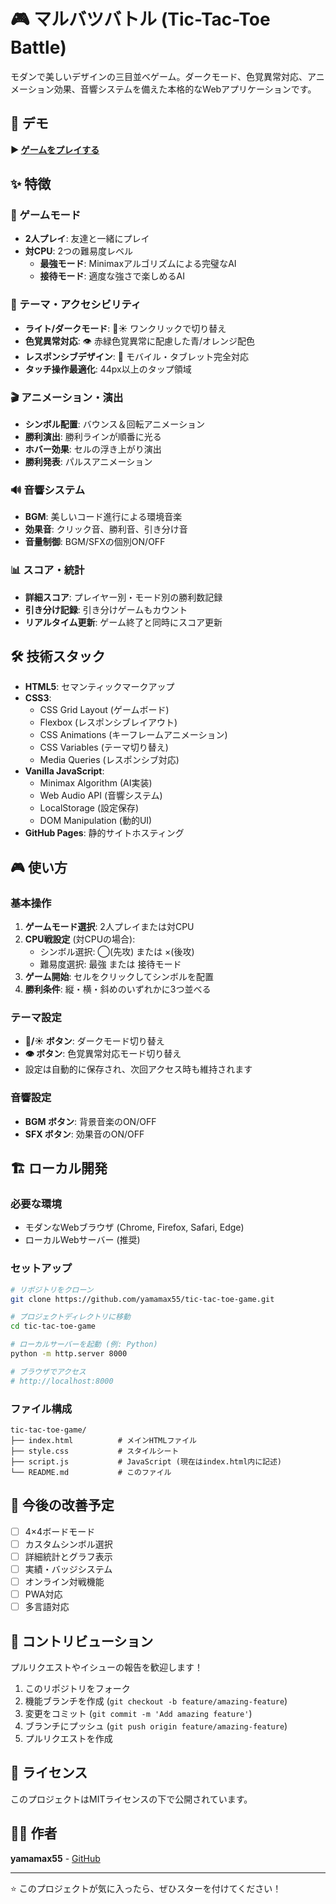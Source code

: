 # 🎮 マルバツバトル (Tic-Tac-Toe Battle)

モダンで美しいデザインの三目並べゲーム。ダークモード、色覚異常対応、アニメーション効果、音響システムを備えた本格的なWebアプリケーションです。

## 🚀 デモ

**▶️ [ゲームをプレイする](https://yamamax55.github.io/tic-tac-toe-game/)**

## ✨ 特徴

### 🎯 ゲームモード
- **2人プレイ**: 友達と一緒にプレイ
- **対CPU**: 2つの難易度レベル
  - **最強モード**: Minimaxアルゴリズムによる完璧なAI
  - **接待モード**: 適度な強さで楽しめるAI

### 🎨 テーマ・アクセシビリティ
- **ライト/ダークモード**: 🌙☀️ ワンクリックで切り替え
- **色覚異常対応**: 👁️ 赤緑色覚異常に配慮した青/オレンジ配色
- **レスポンシブデザイン**: 📱 モバイル・タブレット完全対応
- **タッチ操作最適化**: 44px以上のタップ領域

### 🎬 アニメーション・演出
- **シンボル配置**: バウンス＆回転アニメーション
- **勝利演出**: 勝利ラインが順番に光る
- **ホバー効果**: セルの浮き上がり演出
- **勝利発表**: パルスアニメーション

### 🔊 音響システム
- **BGM**: 美しいコード進行による環境音楽
- **効果音**: クリック音、勝利音、引き分け音
- **音量制御**: BGM/SFXの個別ON/OFF

### 📊 スコア・統計
- **詳細スコア**: プレイヤー別・モード別の勝利数記録
- **引き分け記録**: 引き分けゲームもカウント
- **リアルタイム更新**: ゲーム終了と同時にスコア更新

## 🛠️ 技術スタック

- **HTML5**: セマンティックマークアップ
- **CSS3**: 
  - CSS Grid Layout (ゲームボード)
  - Flexbox (レスポンシブレイアウト)
  - CSS Animations (キーフレームアニメーション)
  - CSS Variables (テーマ切り替え)
  - Media Queries (レスポンシブ対応)
- **Vanilla JavaScript**:
  - Minimax Algorithm (AI実装)
  - Web Audio API (音響システム)
  - LocalStorage (設定保存)
  - DOM Manipulation (動的UI)
- **GitHub Pages**: 静的サイトホスティング

## 🎮 使い方

### 基本操作
1. **ゲームモード選択**: 2人プレイまたは対CPU
2. **CPU戦設定** (対CPUの場合):
   - シンボル選択: ◯(先攻) または ×(後攻)
   - 難易度選択: 最強 または 接待モード
3. **ゲーム開始**: セルをクリックしてシンボルを配置
4. **勝利条件**: 縦・横・斜めのいずれかに3つ並べる

### テーマ設定
- **🌙/☀️ ボタン**: ダークモード切り替え
- **👁️ ボタン**: 色覚異常対応モード切り替え
- 設定は自動的に保存され、次回アクセス時も維持されます

### 音響設定
- **BGM ボタン**: 背景音楽のON/OFF
- **SFX ボタン**: 効果音のON/OFF

## 🏗️ ローカル開発

### 必要な環境
- モダンなWebブラウザ (Chrome, Firefox, Safari, Edge)
- ローカルWebサーバー (推奨)

### セットアップ

```bash
# リポジトリをクローン
git clone https://github.com/yamamax55/tic-tac-toe-game.git

# プロジェクトディレクトリに移動
cd tic-tac-toe-game

# ローカルサーバーを起動 (例: Python)
python -m http.server 8000

# ブラウザでアクセス
# http://localhost:8000
```

### ファイル構成

```
tic-tac-toe-game/
├── index.html          # メインHTMLファイル
├── style.css           # スタイルシート
├── script.js           # JavaScript (現在はindex.html内に記述)
└── README.md           # このファイル
```

## 🎯 今後の改善予定

- [ ] 4×4ボードモード
- [ ] カスタムシンボル選択
- [ ] 詳細統計とグラフ表示
- [ ] 実績・バッジシステム
- [ ] オンライン対戦機能
- [ ] PWA対応
- [ ] 多言語対応

## 🤝 コントリビューション

プルリクエストやイシューの報告を歓迎します！

1. このリポジトリをフォーク
2. 機能ブランチを作成 (`git checkout -b feature/amazing-feature`)
3. 変更をコミット (`git commit -m 'Add amazing feature'`)
4. ブランチにプッシュ (`git push origin feature/amazing-feature`)
5. プルリクエストを作成

## 📝 ライセンス

このプロジェクトはMITライセンスの下で公開されています。

## 👨‍💻 作者

**yamamax55** - [GitHub](https://github.com/yamamax55)

---

⭐ このプロジェクトが気に入ったら、ぜひスターを付けてください！
